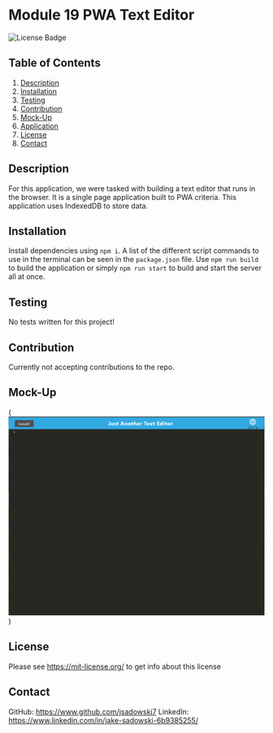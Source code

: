 # Module 19 PWA Text Editor
![License Badge](https://shields.io/badge/license-MIT-green)
## Table of Contents
1. [Description](#description)
2. [Installation](#installation)
3. [Testing](#testing)
4. [Contribution](#contribution)
5. [Mock-Up](#mock-Up)
6. [Application](#application)
7. [License](#license)
8. [Contact](#contact)

## Description
For this application, we were tasked with building a text editor that runs in the browser. It is a single page application built to PWA criteria.
This application uses IndexedDB to store data.

## Installation
Install dependencies using ``` npm i ```. A list of the different script commands to use in the terminal can be seen in the ``` package.json ``` file. Use ``` npm run build ``` to build the application or simply ``` npm run start ``` to build and start the server all at once.

## Testing
No tests written for this project!

## Contribution
Currently not accepting contributions to the repo.


## Mock-Up
(![PWA-Text-Editor](./assets/images/JATEsc1.png))


## License
Please see https://mit-license.org/ to get info about this license


## Contact
GitHub: https://www.github.com/jsadowski7
LinkedIn: https://www.linkedin.com/in/jake-sadowski-6b9385255/
